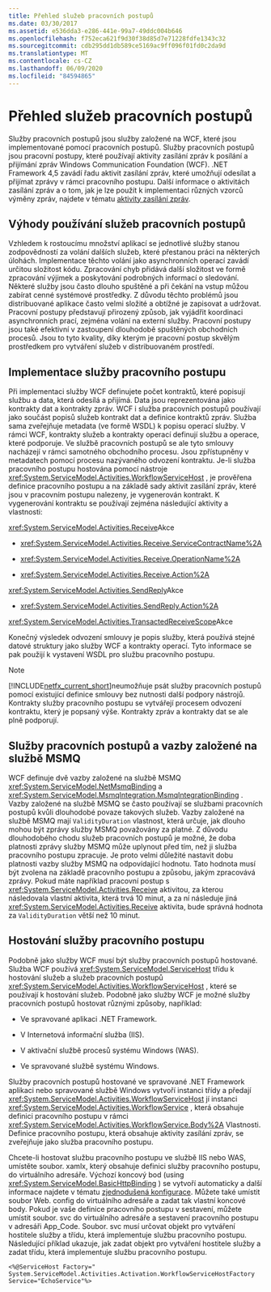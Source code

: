 ```yaml
---
title: Přehled služeb pracovních postupů
ms.date: 03/30/2017
ms.assetid: e536dda3-e286-441e-99a7-49ddc004b646
ms.openlocfilehash: f752eca621f9d30f38d85d7e71228fdfe1343c32
ms.sourcegitcommit: cdb295dd1db589ce5169ac9ff096f01fd0c2da9d
ms.translationtype: MT
ms.contentlocale: cs-CZ
ms.lasthandoff: 06/09/2020
ms.locfileid: "84594865"
---
```

# <a name="workflow-services-overview"></a>Přehled služeb pracovních postupů

Služby pracovních postupů jsou služby založené na WCF, které jsou implementované pomocí pracovních postupů. Služby pracovních postupů jsou pracovní postupy, které používají aktivity zasílání zpráv k posílání a přijímání zpráv Windows Communication Foundation (WCF). .NET Framework 4,5 zavádí řadu aktivit zasílání zpráv, které umožňují odesílat a přijímat zprávy v rámci pracovního postupu. Další informace o aktivitách zasílání zpráv a o tom, jak je lze použít k implementaci různých vzorců výměny zpráv, najdete v tématu [aktivity zasílání zpráv](messaging-activities.md).

## <a name="benefits-of-using-workflow-services"></a>Výhody používání služeb pracovních postupů

Vzhledem k rostoucímu množství aplikací se jednotlivé služby stanou zodpovědností za volání dalších služeb, které přestanou práci na některých úlohách. Implementace těchto volání jako asynchronních operací zavádí určitou složitost kódu. Zpracování chyb přidává další složitost ve formě zpracování výjimek a poskytování podrobných informací o sledování. Některé služby jsou často dlouho spuštěné a při čekání na vstup můžou zabírat cenné systémové prostředky. Z důvodu těchto problémů jsou distribuované aplikace často velmi složité a obtížné je zapisovat a udržovat. Pracovní postupy představují přirozený způsob, jak vyjádřit koordinaci asynchronních prací, zejména volání na externí služby. Pracovní postupy jsou také efektivní v zastoupení dlouhodobě spuštěných obchodních procesů. Jsou to tyto kvality, díky kterým je pracovní postup skvělým prostředkem pro vytváření služeb v distribuovaném prostředí.

## <a name="implementing-a-workflow-service"></a>Implementace služby pracovního postupu

Při implementaci služby WCF definujete počet kontraktů, které popisují službu a data, která odesílá a přijímá. Data jsou reprezentována jako kontrakty dat a kontrakty zpráv. WCF i služba pracovních postupů používají jako součást popisů služeb kontrakt dat a definice kontraktů zpráv. Služba sama zveřejňuje metadata (ve formě WSDL) k popisu operací služby. V rámci WCF, kontrakty služeb a kontrakty operací definují službu a operace, které podporuje. Ve službě pracovních postupů se ale tyto smlouvy nacházejí v rámci samotného obchodního procesu. Jsou zpřístupněny v metadatech pomocí procesu nazývaného odvození kontraktu. Je-li služba pracovního postupu hostována pomocí nástroje <xref:System.ServiceModel.Activities.WorkflowServiceHost> , je prověřena definice pracovního postupu a na základě sady aktivit zasílání zpráv, které jsou v pracovním postupu nalezeny, je vygenerován kontrakt. K vygenerování kontraktu se používají zejména následující aktivity a vlastnosti:

<xref:System.ServiceModel.Activities.Receive>Akce

- <xref:System.ServiceModel.Activities.Receive.ServiceContractName%2A>

- <xref:System.ServiceModel.Activities.Receive.OperationName%2A>

- <xref:System.ServiceModel.Activities.Receive.Action%2A>

<xref:System.ServiceModel.Activities.SendReply>Akce

- <xref:System.ServiceModel.Activities.SendReply.Action%2A>

<xref:System.ServiceModel.Activities.TransactedReceiveScope>Akce

Konečný výsledek odvození smlouvy je popis služby, která používá stejné datové struktury jako služby WCF a kontrakty operací. Tyto informace se pak použijí k vystavení WSDL pro službu pracovního postupu.

> [!NOTE]
> [!INCLUDE[netfx_current_short](../../../../includes/netfx-current-short-md.md)]neumožňuje psát služby pracovních postupů pomocí existující definice smlouvy bez nutnosti další podpory nástrojů. Kontrakty služby pracovního postupu se vytvářejí procesem odvození kontraktu, který je popsaný výše. Kontrakty zpráv a kontrakty dat se ale plně podporují.

## <a name="workflow-services-and-msmq-based-bindings"></a>Služby pracovních postupů a vazby založené na službě MSMQ

WCF definuje dvě vazby založené na službě MSMQ <xref:System.ServiceModel.NetMsmqBinding> a <xref:System.ServiceModel.MsmqIntegration.MsmqIntegrationBinding> .  Vazby založené na službě MSMQ se často používají se službami pracovních postupů kvůli dlouhodobé povaze takových služeb. Vazby založené na službě MSMQ mají `ValidityDuration` vlastnost, která určuje, jak dlouho mohou být zprávy služby MSMQ považovány za platné. Z důvodu dlouhodobého chodu služeb pracovních postupů je možné, že doba platnosti zprávy služby MSMQ může uplynout před tím, než ji služba pracovního postupu zpracuje. Je proto velmi důležité nastavit dobu platnosti vazby služby MSMQ na odpovídající hodnotu. Tato hodnota musí být zvolena na základě pracovního postupu a způsobu, jakým zpracovává zprávy. Pokud máte například pracovní postup s <xref:System.ServiceModel.Activities.Receive> aktivitou, za kterou následovala vlastní aktivita, která trvá 10 minut, a za ní následuje jiná <xref:System.ServiceModel.Activities.Receive> aktivita, bude správná hodnota za `ValidityDuration` větší než 10 minut.

## <a name="hosting-a-workflow-service"></a>Hostování služby pracovního postupu

Podobně jako služby WCF musí být služby pracovních postupů hostované. Služba WCF používá <xref:System.ServiceModel.ServiceHost> třídu k hostování služeb a služeb pracovních postupů <xref:System.ServiceModel.Activities.WorkflowServiceHost> , které se používají k hostování služeb. Podobně jako služby WCF je možné služby pracovních postupů hostovat různými způsoby, například:

- Ve spravované aplikaci .NET Framework.

- V Internetová informační služba (IIS).

- V aktivační službě procesů systému Windows (WAS).

- Ve spravované službě systému Windows.

Služby pracovních postupů hostované ve spravované .NET Framework aplikaci nebo spravované službě Windows vytvoří instanci třídy a předají <xref:System.ServiceModel.Activities.WorkflowServiceHost> jí instanci <xref:System.ServiceModel.Activities.WorkflowService> , která obsahuje definici pracovního postupu v rámci <xref:System.ServiceModel.Activities.WorkflowService.Body%2A> Vlastnosti. Definice pracovního postupu, která obsahuje aktivity zasílání zpráv, se zveřejňuje jako služba pracovního postupu.

Chcete-li hostovat službu pracovního postupu ve službě IIS nebo WAS, umístěte soubor. xamlx, který obsahuje definici služby pracovního postupu, do virtuálního adresáře. Výchozí koncový bod (using <xref:System.ServiceModel.BasicHttpBinding> ) se vytvoří automaticky a další informace najdete v tématu [zjednodušená konfigurace](../simplified-configuration.md). Můžete také umístit soubor Web. config do virtuálního adresáře a zadat tak vlastní koncové body. Pokud je vaše definice pracovního postupu v sestavení, můžete umístit soubor. svc do virtuálního adresáře a sestavení pracovního postupu v adresáři App_Code. Soubor. svc musí určovat objekt pro vytváření hostitele služby a třídu, která implementuje službu pracovního postupu. Následující příklad ukazuje, jak zadat objekt pro vytváření hostitele služby a zadat třídu, která implementuje službu pracovního postupu.

```
<%@ServiceHost Factory=" System.ServiceModel.Activities.Activation.WorkflowServiceHostFactory
Service="EchoService"%>
```
